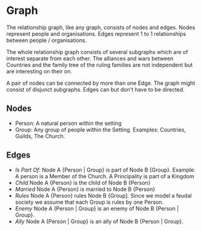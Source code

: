 # Graph

The relationship graph, like any graph, consists of nodes and edges.
Nodes represent people and organisations. Edges represent 1 to 1 relationships between people / organisations.

The whole relationship graph consists of several subgraphs which are of interest separate from each other.
The alliances and wars between Countries and the family tree of the ruling families are not independent but are interesting on their on.

A pair of nodes can be connected by more than one Edge.
The graph might consist of disjunct subgraphs.
Edges can but don't have to be directed.

## Nodes
* Person: A natural person within the setting
* Group: Any group of people within the Setting. Examples: Countries, Guilds, The Church.

## Edges
* *Is Part Of*: Node A {Person | Group} is part of Node B {Group}. Example: A person is a Member of the Church. A Principality is part of a Kingdom
* *Child* Node A {Person} is the child of Node B {Person}
* *Married* Node A {Person} is married to Node B {Person}
* *Rules* Node A {Person} rules Node B {Group]. Since we model a feudal society we assume that each Group is rules by one Person.
* *Enemy* Node A {Person | Group} is an enemy of Node B {Person | Group}. 
* *Ally* Node A {Person | Group} is an ally of Node B {Person | Group}. 
